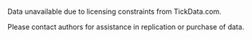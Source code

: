 Data unavailable due to licensing constraints from TickData.com.

Please contact authors for assistance in replication or purchase of data.